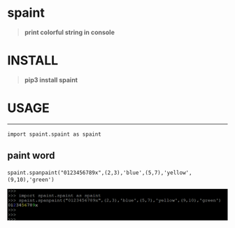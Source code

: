 # spaint
>__print colorful string in console__

# INSTALL
>__pip3 install spaint__

# USAGE
-----------------------------------------------------------------------

    import spaint.spaint as spaint

## paint word

    spaint.spanpaint("0123456789x",(2,3),'blue',(5,7),'yellow',(9,10),'green')
![](spaint/Images/spanpaint.0.png)
  
